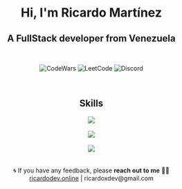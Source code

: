 <h1 align="center">Hi, I'm Ricardo Martínez</h1>
<h2 align="center"><b>A FullStack developer from Venezuela</b></h2>
 
<div align="center">

  ![CodeWars](https://img.shields.io/badge/Codewars-B1361E?style=for-the-badge&logo=Codewars&logoColor=white)
  ![LeetCode](https://img.shields.io/badge/-LeetCode-FFA116?style=for-the-badge&logo=LeetCode&logoColor=black)
  ![Discord](https://img.shields.io/badge/Discord-%235865F2.svg?style=for-the-badge&logo=discord&logoColor=white)
</div>

</div>
 
<div align="center">
 <h2 align="center">Skills</h2>
    <img src="https://skillicons.dev/icons?i=html,css,js,ts,nodejs,bash,git,md,express,mongodb&perline=5" />
</div>

</br>

<div align="center">
  <img src="https://github-readme-stats.vercel.app/api?username=Ricardoxdev&show_icons=true&theme=tokyonight" />
</div>

</br>

<div align="center">
  <img src="https://github-readme-stats.vercel.app/api/top-langs?username=ricardoxdev&show_icons=true&theme=tokyonight&title_color=ffffff&text_color=ffffff&locale=en" />
</div>
  
<br />
 
 
<div align="center"> 🌀 If you have any feedback, please <b>reach out to me</b> 👨‍💻
    <br />
    <a href="https://ricardodev.online" >ricardodev.online</a> |
    ricardoxdev@gmail.com
</div>
